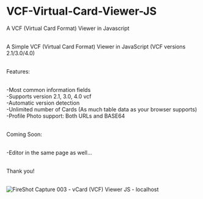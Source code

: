# VCF-Virtual-Card-Viewer-JS
A VCF (Virtual Card Format) Viewer in Javascript<br><br>

A Simple VCF (Virtual Card Format) Viewer in JavaScript (VCF versions 2.1/3.0/4.0)<br><br>

Features:<br><br>

-Most common information fields<br>
-Supports version 2.1, 3.0, 4.0 vcf<br>
-Automatic version detection<br>
-Unlimited number of Cards (As much table data as your browser supports)
-Profile Photo support: Both URLs and BASE64<br><br>

Coming Soon:<br><br>

-Editor in the same page as well...<br><br>

Thank you!<br><br>

![FireShot Capture 003 - vCard (VCF) Viewer JS - localhost](https://user-images.githubusercontent.com/16135535/213108539-c5e51e7b-8c4b-4ebb-b00d-25b3f1ee5baa.png)


